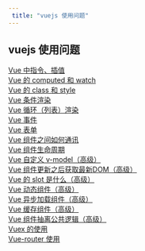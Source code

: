 ```yaml
---
 title: "vuejs 使用问题"
---
```


## vuejs 使用问题

<i class="el-icon-document"></i> [Vue 中指令、插值](/learns/vuejs-use/26733.md)    
<i class="el-icon-document"></i> [Vue 的 computed 和 watch](/learns/vuejs-use/26735.md)    
<i class="el-icon-document"></i> [Vue 的 class 和 style](/learns/vuejs-use/26743.md)    
<i class="el-icon-document"></i> [Vue 条件渲染](/learns/vuejs-use/26747.md)    
<i class="el-icon-document"></i> [Vue 循环（列表）渲染](/learns/vuejs-use/26752.md)    
<i class="el-icon-document"></i> [Vue 事件](/learns/vuejs-use/26756.md)    
<i class="el-icon-document"></i> [Vue 表单](/learns/vuejs-use/26763.md)    
<i class="el-icon-document"></i> [Vue 组件之间如何通讯](/learns/vuejs-use/26811.md)    
<i class="el-icon-document"></i> [Vue 组件生命周期](/learns/vuejs-use/26831.md)    
<i class="el-icon-document"></i> [Vue 自定义 v-model（高级）](/learns/vuejs-use/26879.md)    
<i class="el-icon-document"></i> [Vue 组件更新之后获取最新DOM（高级）](/learns/vuejs-use/26888.md)    
<i class="el-icon-document"></i> [Vue 的 slot 是什么（高级）](/learns/vuejs-use/26893.md)    
<i class="el-icon-document"></i> [Vue 动态组件（高级）](/learns/vuejs-use/26902.md)    
<i class="el-icon-document"></i> [Vue 异步加载组件（高级）](/learns/vuejs-use/26919.md)    
<i class="el-icon-document"></i> [Vue 缓存组件（高级）](/learns/vuejs-use/26924.md)    
<i class="el-icon-document"></i> [Vue 组件抽离公共逻辑（高级）](/learns/vuejs-use/26929.md)    
<i class="el-icon-document"></i> [Vuex 的使用](/learns/vuejs-use/26941.md)    
<i class="el-icon-document"></i> [Vue-router 使用](/learns/vuejs-use/26946.md)    
